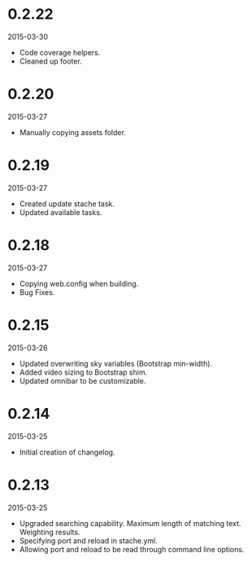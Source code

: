 # 0.2.22

2015-03-30

 - Code coverage helpers.
 - Cleaned up footer.
 
# 0.2.20

2015-03-27

 - Manually copying assets folder.
 
# 0.2.19

2015-03-27

 - Created update stache task.
 - Updated available tasks.
 
# 0.2.18

2015-03-27

 - Copying web.config when building.
 - Bug Fixes.
 
# 0.2.15

2015-03-26

 - Updated overwriting sky variables (Bootstrap min-width).
 - Added video sizing to Bootstrap shim.
 - Updated omnibar to be customizable.
 
# 0.2.14

2015-03-25

 - Initial creation of changelog.
 
# 0.2.13

2015-03-25

 - Upgraded searching capability.  Maximum length of matching text.  Weighting results.
 - Specifying port and reload in stache.yml.
 - Allowing port and reload to be read through command line options.